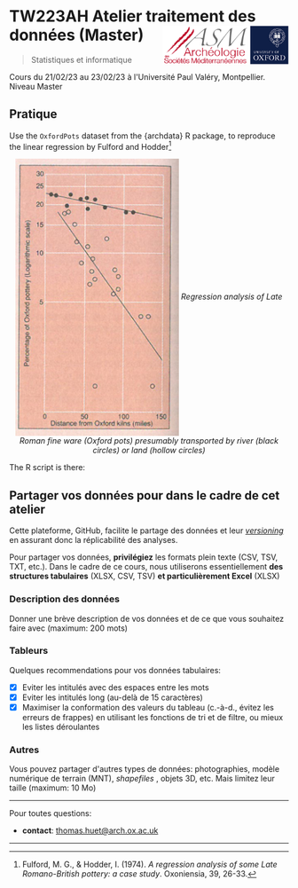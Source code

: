 # TW223AH Atelier traitement des données (Master) <img src="../../../img/inst-uni-oxford.png" height='70px' align="right"/><img src="../../../img/inst-asm-cnrs.png" height='70px' align="right"/>
> Statistiques et informatique 

Cours du 21/02/23 au 23/02/23 à l'Université Paul Valéry, Montpellier. Niveau Master

## Pratique

Use the `OxfordPots` dataset from the {archdata} R package, to reproduce the linear regression by Fulford and Hodder[^1]
  
<p align="center">
<img src="../images/art-pottery-OxfordPots.jpg" height='500px' align="center"/>
<em> Regression analysis of Late Roman fine ware (Oxford pots) presumably transported by river (black circles) or land (hollow circles)</em>
</p>
  
The R script is there: 

## Partager vos données pour dans le cadre de cet atelier

Cette plateforme, GitHub, facilite le partage des données et leur [*versioning*](https://docs.github.com/en/get-started/using-git/about-git) en assurant donc la réplicabilité des analyses.  

Pour partager vos données, **privilégiez** les formats plein texte (CSV, TSV, TXT, etc.). Dans le cadre de ce cours, nous utiliserons essentiellement **des structures tabulaires** (XLSX, CSV, TSV) **et particulièrement Excel** (XLSX)

### Description des données

Donner une brève description de vos données et de ce que vous souhaitez faire avec (maximum: 200 mots)

### Tableurs

Quelques recommendations pour vos données tabulaires:

- [X] Eviter les intitulés avec des espaces entre les mots
- [X] Eviter les intitulés long (au-delà de 15 caractères)
- [X] Maximiser la conformation des valeurs du tableau (c.-à-d., évitez les erreurs de frappes) en utilisant les fonctions de tri et de filtre, ou mieux les listes déroulantes 

### Autres

Vous pouvez partager d'autres types de données: photographies, modèle numérique de terrain (MNT), *shapefiles* , objets 3D, etc. Mais limitez leur taille (maximum: 10 Mo)

---

Pour toutes questions:

- **contact**: thomas.huet@arch.ox.ac.uk

---

[^1]: Fulford, M. G., & Hodder, I. (1974). *A regression analysis of some Late Romano-British pottery: a case study*. Oxoniensia, 39, 26-33.
